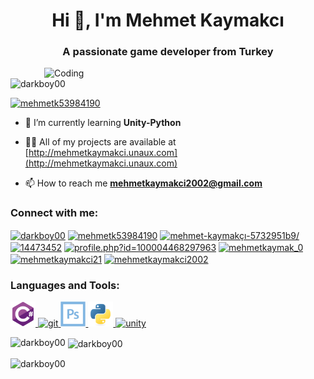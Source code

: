 <h1 align="center">Hi 👋, I'm Mehmet Kaymakcı</h1>
<h3 align="center">A passionate game developer from Turkey</h3>
<img align= "right" alt= "Coding" width="450" src="https://steamuserimages-a.akamaihd.net/ugc/954101135156565426/21D9841F8E03ED30D91A7720388E1E8D3A464FC0/">

<p align="left"> <img src="https://komarev.com/ghpvc/?username=darkboy00&label=Profile%20views&color=0e75b6&style=flat" alt="darkboy00" /> </p>

<p align="left"> <a href="https://twitter.com/mehmetk53984190" target="blank"><img src="https://img.shields.io/twitter/follow/mehmetk53984190?logo=twitter&style=for-the-badge" alt="mehmetk53984190" /></a> </p>

- 🌱 I’m currently learning **Unity-Python**

- 👨‍💻 All of my projects are available at [http://mehmetkaymakci.unaux.com](http://mehmetkaymakci.unaux.com)

- 📫 How to reach me **mehmetkaymakci2002@gmail.com**

<h3 align="left">Connect with me:</h3>
<p align="left">
<a href="https://dev.to/darkboy00" target="blank"><img align="center" src="https://raw.githubusercontent.com/rahuldkjain/github-profile-readme-generator/master/src/images/icons/Social/devto.svg" alt="darkboy00" height="30" width="40" /></a>
<a href="https://twitter.com/mehmetk53984190" target="blank"><img align="center" src="https://raw.githubusercontent.com/rahuldkjain/github-profile-readme-generator/master/src/images/icons/Social/twitter.svg" alt="mehmetk53984190" height="30" width="40" /></a>
<a href="https://linkedin.com/in/mehmet-kaymakçı-5732951b9/" target="blank"><img align="center" src="https://raw.githubusercontent.com/rahuldkjain/github-profile-readme-generator/master/src/images/icons/Social/linked-in-alt.svg" alt="mehmet-kaymakçı-5732951b9/" height="30" width="40" /></a>
<a href="https://stackoverflow.com/users/14473452" target="blank"><img align="center" src="https://raw.githubusercontent.com/rahuldkjain/github-profile-readme-generator/master/src/images/icons/Social/stack-overflow.svg" alt="14473452" height="30" width="40" /></a>
<a href="https://fb.com/profile.php?id=100004468297963" target="blank"><img align="center" src="https://raw.githubusercontent.com/rahuldkjain/github-profile-readme-generator/master/src/images/icons/Social/facebook.svg" alt="profile.php?id=100004468297963" height="30" width="40" /></a>
<a href="https://instagram.com/mehmetkaymak_0" target="blank"><img align="center" src="https://raw.githubusercontent.com/rahuldkjain/github-profile-readme-generator/master/src/images/icons/Social/instagram.svg" alt="mehmetkaymak_0" height="30" width="40" /></a>
<a href="https://www.hackerrank.com/mehmetkaymakci21" target="blank"><img align="center" src="https://raw.githubusercontent.com/rahuldkjain/github-profile-readme-generator/master/src/images/icons/Social/hackerrank.svg" alt="mehmetkaymakci21" height="30" width="40" /></a>
<a href="https://www.leetcode.com/mehmetkaymakci2002" target="blank"><img align="center" src="https://raw.githubusercontent.com/rahuldkjain/github-profile-readme-generator/master/src/images/icons/Social/leet-code.svg" alt="mehmetkaymakci2002" height="30" width="40" /></a>
</p>

<h3 align="left">Languages and Tools:</h3>
<p align="left"> <a href="https://www.w3schools.com/cs/" target="_blank" rel="noreferrer"> <img src="https://raw.githubusercontent.com/devicons/devicon/master/icons/csharp/csharp-original.svg" alt="csharp" width="40" height="40"/> </a> <a href="https://git-scm.com/" target="_blank" rel="noreferrer"> <img src="https://www.vectorlogo.zone/logos/git-scm/git-scm-icon.svg" alt="git" width="40" height="40"/> </a> <a href="https://www.photoshop.com/en" target="_blank" rel="noreferrer"> <img src="https://raw.githubusercontent.com/devicons/devicon/master/icons/photoshop/photoshop-line.svg" alt="photoshop" width="40" height="40"/> </a> <a href="https://www.python.org" target="_blank" rel="noreferrer"> <img src="https://raw.githubusercontent.com/devicons/devicon/master/icons/python/python-original.svg" alt="python" width="40" height="40"/> </a> <a href="https://unity.com/" target="_blank" rel="noreferrer"> <img src="https://www.vectorlogo.zone/logos/unity3d/unity3d-icon.svg" alt="unity" width="40" height="40"/> </a> </p>

<p><img align="left" src="https://github-readme-stats.vercel.app/api/top-langs?username=darkboy00&show_icons=true&locale=en&layout=compact" alt="darkboy00" /></p>

<p>&nbsp;<img align="center" src="https://github-readme-stats.vercel.app/api?username=darkboy00&show_icons=true&locale=en" alt="darkboy00" /></p>

<p><img align="center" src="https://github-readme-streak-stats.herokuapp.com/?user=darkboy00&" alt="darkboy00" /></p>
